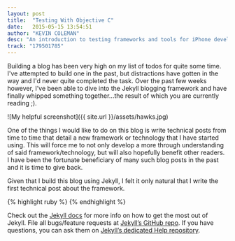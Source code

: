 ```yaml
---
layout: post
title:  "Testing With Objective C"
date:   2015-05-15 13:54:51
author: "KEVIN COLEMAN"
desc: "An introduction to testing frameworks and tools for iPhone development."
track: "179501785"
---
```


Building a blog has been very high on my list of todos for quite some time. I've attempted to build one in the past, but distractions have gotten in the way and I'd never quite completed the task. Over the past few weeks however, I've been able to dive into the Jekyll blogging framework and have finally whipped something together...the result of which you are currently reading ;).

![My helpful screenshot]({{ site.url }}/assets/hawks.jpg)

One of the things I would like to do on this blog is write technical posts from time to time that detail a new framework or technology that I have started using. This will force me to not only develop a more through understanding of said framework/technology, but will also hopefully benefit other readers. I have been the fortunate beneficiary of many such blog posts in the past and it is time to give back.

Given that I build this blog using Jekyll, I felt it only natural that I write the first technical post about the framework.

{% highlight ruby %}
{% endhighlight %}

Check out the [Jekyll docs][jekyll] for more info on how to get the most out of Jekyll. File all bugs/feature requests at [Jekyll’s GitHub repo][jekyll-gh]. If you have questions, you can ask them on [Jekyll’s dedicated Help repository][jekyll-help].

[jekyll]:      http://jekyllrb.com
[jekyll-gh]:   https://github.com/jekyll/jekyll
[jekyll-help]: https://github.com/jekyll/jekyll-help
